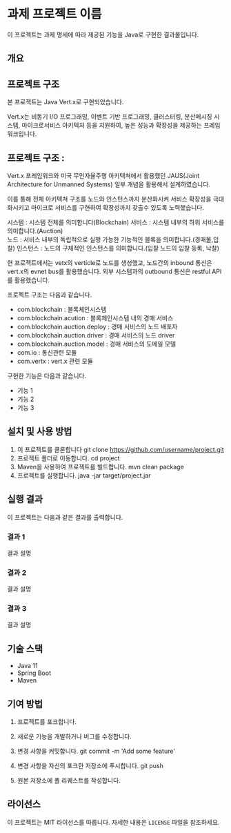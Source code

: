 # 과제 프로젝트 이름

이 프로젝트는 과제 명세에 따라 제공된 기능을 Java로 구현한 결과물입니다.

## 개요

## 프로젝트 구조

본 프로젝트는 Java Vert.x로 구현되었습니다. 

Vert.x는 비동기 I/O 프로그래밍, 이벤트 기반 프로그래밍, 클러스터링, 
분산메시징 시스템, 마이크로서비스 아키텍처 등을 지원하여,
높은 성능과 확장성을 제공하는 프레임워크입니다.

## 프로젝트 구조 : 
Vert.x 프레임워크와 미국 무인자율주행 아키텍쳐에서 활용했던 
JAUS(Joint Architecture for Unmanned Systems) 일부 개념을 활용해서 설계하였습니다.

이를 통해 전체 아키텍쳐 구조를 노드와 인스턴스까지 분산화시켜 서비스 확장성을
극대화시키고 마이크로 서비스를 구현하여 확장성까지 갖출수 있도록 노력했습니다.

시스템 : 시스템 전체를 의미합니다(Blockchain)
서비스 : 시스템 내부의 하위 서비스를 의미합니다.(Auction)  
노드 : 서비스 내부의 독립적으로 실행 가능한 기능적인 블록을 의미합니다.(경매물,입찰)
인스턴스 : 노드의 구체적인 인스턴스를 의미합니다.(입찰 노드의 입찰 등록, 낙찰)

현 프로젝트에서는 vetx의 verticle로 노드를 생성했고, 
노드간의 inbound 통신은 vert.x의 evnet bus를 활용했습니다. 
외부 시스템과의 outbound 통신은 restful API를 활용했습니다. 

프로젝트 구조는 다음과 같습니다.
- com.blockchain : 블록체인시스템
- com.blockchain.acution :  블록체인시스템 내의 경매 서비스
- com.blockchain.auction.deploy : 경매 서비스의 노드 배포자
- com.blockchain.auction.driver : 경매 서비스의 노드 driver
- com.blockchain.auction.model : 경매 서비스의 도메일 모델
- com.io : 통신관련 모듈
- com.vertx : vert.x 관련 모듈

구현한 기능은 다음과 같습니다.
- 기능 1
- 기능 2
- 기능 3

## 설치 및 사용 방법

1. 이 프로젝트를 클론합니다
git clone https://github.com/username/project.git
2. 프로젝트 폴더로 이동합니다.
cd project
3. Maven을 사용하여 프로젝트를 빌드합니다.
mvn clean package
4. 프로젝트를 실행합니다.
java -jar target/project.jar
## 실행 결과

이 프로젝트는 다음과 같은 결과를 출력합니다.

### 결과 1

결과 설명

### 결과 2

결과 설명

### 결과 3

결과 설명

## 기술 스택

- Java 11
- Spring Boot
- Maven

## 기여 방법

1. 프로젝트를 포크합니다.
2. 새로운 기능을 개발하거나 버그를 수정합니다.
3. 변경 사항을 커밋합니다.
git commit -m 'Add some feature'
 
4. 변경 사항을 자신의 포크한 저장소에 푸시합니다.
git push 
5. 원본 저장소에 풀 리퀘스트를 작성합니다.

## 라이선스

이 프로젝트는 MIT 라이선스를 따릅니다. 자세한 내용은 `LICENSE` 파일을 참조하세요.
 

